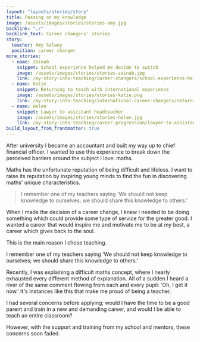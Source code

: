 ```yaml
---
layout: "layouts/stories/story"
title: Passing on my knowledge
image: /assets/images/stories/stories-amy.jpg
backlink: "./"
backlink_text: Career changers' stories
story:
  teacher: Amy Salwey
  position: career changer
more_stories:
  - name: Zainab
    snippet: School experience helped me decide to switch
    image: /assets/images/stories/stories-zainab.jpg
    link: /my-story-into-teaching/career-changers/school-experience-helped-me-decide-to-switch
  - name: Katie
    snippet: Returning to teach with international experience
    image: /assets/images/stories/stories-katie.png
    link: /my-story-into-teaching/international-career-changers/returning-to-teaching-with-international-experience
  - name: Helen
    snippet: Lawyer to assistant headteacher
    image: /assets/images/stories/stories-helen.jpg
    link: /my-story-into-teaching/career-progression/lawyer-to-assistant-teacher
build_layout_from_frontmatter: true
---
```


After university I became an accountant and built my way up to chief financial officer. I wanted to use this experience to break down the perceived barriers around the subject I love: maths.

Maths has the unfortunate reputation of being difficult and lifeless. I want to raise its reputation by inspiring young minds to find the fun in discovering maths' unique characteristics.

> I remember one of my teachers saying 'We should not keep knowledge to ourselves; we should share this knowledge to others.'

When I made the decision of a career change, I knew I needed to be doing something which could provide some type of service for the greater good. I wanted a career that would inspire me and motivate me to be at my best, a career which gives back to the soul.

This is the main reason I chose teaching.

I remember one of my teachers saying 'We should not keep knowledge to ourselves; we should share this knowledge to others.'

Recently, I was explaining a difficult maths concept, where I nearly exhausted every different method of explanation. All of a sudden I heard a river of the same comment flowing from each and every pupil: 'Oh, I get it now.' It's instances like this that make me proud of being a teacher.

I had several concerns before applying; would I have the time to be a good parent and train in a new and demanding career, and would I be able to teach an entire classroom?

However, with the support and training from my school and mentors, these concerns soon faded.
